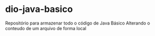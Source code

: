 # dio-java-basico

Repositório para armazenar todo o código de Java Básico
Alterando o conteudo de um arquivo de forma local

